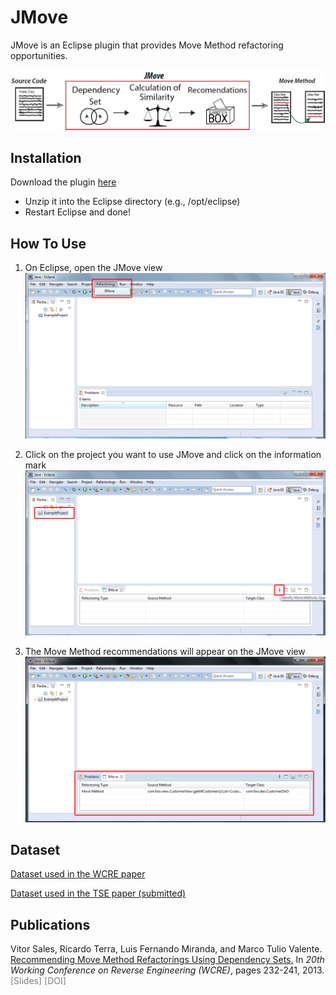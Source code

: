# JMove
JMove is an Eclipse plugin that provides Move Method refactoring opportunities.

![jmove-architecture](/images/arq44.jpg)

## Installation
Download the plugin [here](http://aserg.labsoft.dcc.ufmg.br/jmove2/files/JMove.zip)

* Unzip it into the Eclipse directory (e.g., /opt/eclipse)
* Restart Eclipse and done!

## How To Use

1. On Eclipse, open the JMove view
![jmove-1](/images/i1.jpg)

2. Click on the project you want to use JMove and click on the information mark
![jmove-2](/images/i2.jpg)

3. The Move Method recommendations will appear on the JMove view
![jmove-3](/images/i3.jpg)

## Dataset

[Dataset used in the WCRE paper](https://github.com/aserg-ufmg/jmove/dataset-wcre)

[Dataset used in the TSE paper (submitted)](https://github.com/aserg-ufmg/jmove/dataset-tse)

## Publications

Vitor Sales, Ricardo Terra, Luis Fernando Miranda, and Marco Tulio Valente. 
<a href="http://www.dcc.ufmg.br/~mtov/pub/2013_wcre_jmove.pdf">
Recommending Move Method Refactorings Using Dependency Sets.</a>
In <em>20th Working Conference on Reverse Engineering (WCRE)</em>, pages 232-241, 2013. 
<a style="color:#808080;text-decoration:none" href="https://speakerdeck.com/aserg_ufmg/recommending-move-method-refactorings-using-dependency-sets-wcre-2013"> [Slides]</a> <a style="color:#808080;text-decoration:none" href="http://dx.doi.org/10.1109/WCRE.2013.6671298"> [DOI]</a>
